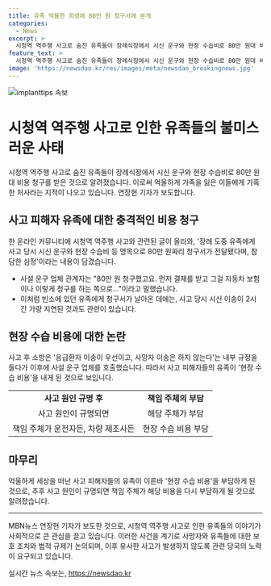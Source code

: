 ```yaml
---
title: 유족 억울한 희생에 80만 원 청구서에 분개
categories:
  - News
excerpt: >
  시청역 역주행 사고로 숨진 유족들이 장례식장에서 시신 운구와 현장 수습비로 80만 원대 비용 청구받아 논란이 되고 있습니다. 사설 운구 업체가 이를 요구하면서 억울함이 지적되는 가운데, 사고 당시 시신 이송이 지연된 것과 관련이 있습니다. 사설 운구 업체는 비용을 청구하고, 추후 책임 주체가 해당 비용을 부담할 것으로 전해졌습니다. 윤석열 대통령의 긴급 지시에도 불구하고 사망자 이송이 우선이 아니었으며, 사고의 원인과 책임이 규명된 이후 비용 부담이 결정될 예정입니다.
feature_text: >
  시청역 역주행 사고로 숨진 유족들이 장례식장에서 시신 운구와 현장 수습비로 80만 원대 비용 청구받아 논란이 되고 있습니다. 사설 운구 업체가 이를 요구하면서 억울함이 지적되는 가운데, 사고 당시 시신 이송이 지연된 것과 관련이 있습니다. 사설 운구 업체는 비용을 청구하고, 추후 책임 주체가 해당 비용을 부담할 것으로 전해졌습니다. 윤석열 대통령의 긴급 지시에도 불구하고 사망자 이송이 우선이 아니었으며, 사고의 원인과 책임이 규명된 이후 비용 부담이 결정될 예정입니다.
image: 'https://newsdao.kr/res/images/meta/newsdao_breakingnews.jpg'
---
```


<p><img src="https://newsdao.kr/res/images/meta/newsdao_breakingnews.jpg" alt="implanttips 속보" /></p>

<h1>시청역 역주행 사고로 인한 유족들의 불미스러운 사태</h1>

<p data-ke-size="size16">시청역 역주행 사고로 숨진 유족들이 장례식장에서 시신 운구와 현장 수습비로 80만 원대 비용 청구를 받은 것으로 알려졌습니다. 이로써 억울하게 가족을 잃은 이들에게 가혹한 처사라는 지적이 나오고 있습니다. 연장현 기자가 보도합니다.</p>

<h2 data-ke-size="size26">사고 피해자 유족에 대한 충격적인 비용 청구</h2>

<p data-ke-size="size16">한 온라인 커뮤니티에 시청역 역주행 사고와 관련된 글이 올라와, '장례 도중 유족에게 사고 당시 시신 운구와 현장 수습비 등 명목으로 80만 원짜리 청구서가 전달됐다며, 참담한 심정'이라는 내용이 담겼습니다.</p>

<ul>
  <li>사설 운구 업체 관계자는 "80만 원 청구했고요. 먼저 결제를 받고 그걸 자동차 보험이나 이렇게 청구를 하는 쪽으로…"이라고 말했습니다.</li>
  <li>이처럼 빈소에 있던 유족에게 청구서가 날아온 데에는, 사고 당시 시신 이송이 2시간 가량 지연된 것과도 관련이 있습니다.</li>
</ul>

<h2 data-ke-size="size26">현장 수습 비용에 대한 논란</h2>

<p data-ke-size="size16">사고 후 소방은 '응급환자 이송이 우선이고, 사망자 이송은 하지 않는다'는 내부 규정을 들다가 이후에 사설 운구 업체를 호출했습니다. 따라서 사고 피해자들의 유족이 '현장 수습 비용'을 내게 된 것으로 보입니다.</p>

<table>
  <tr>
    <td style="text-align: center; height: 17px;"><b>사고 원인 규명 후</b></td>
    <td style="text-align: center; height: 17px;"><b>책임 주체의 부담</b></td>
  </tr>
  <tr>
    <td style="text-align: center; height: 17px;">사고 원인이 규명되면</td>
    <td style="text-align: center; height: 17px;">해당 주체가 부담</td>
  </tr>
  <tr>
    <td style="text-align: center; height: 17px;">책임 주체가 운전자든, 차량 제조사든</td>
    <td style="text-align: center; height: 17px;">현장 수습 비용 부담</td>
  </tr>
</table>

<h2 data-ke-size="size26">마무리</h2>

<p data-ke-size="size16">억울하게 세상을 떠난 사고 피해자들의 유족이 이른바 '현장 수습 비용'을 부담하게 된 것으로, 추후 사고 원인이 규명되면 책임 주체가 해당 비용을 다시 부담하게 될 것으로 알려졌습니다.</p>

<hr>

<p data-ke-size="size16">MBN뉴스 연장현 기자가 보도한 것으로, 시청역 역주행 사고로 인한 유족들의 이야기가 사회적으로 큰 관심을 끌고 있습니다. 이러한 사건을 계기로 사망자와 유족들에 대한 보호 조치와 법적 규제가 논의되며, 이후 유사한 사고가 발생하지 않도록 관련 당국의 노력이 요구되고 있습니다.</p>
실시간 뉴스 속보는, <a href="https://newsdao.kr" rel="dofollow">https://newsdao.kr</a>


